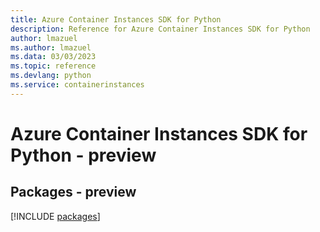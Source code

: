 ```yaml
---
title: Azure Container Instances SDK for Python
description: Reference for Azure Container Instances SDK for Python
author: lmazuel
ms.author: lmazuel
ms.data: 03/03/2023
ms.topic: reference
ms.devlang: python
ms.service: containerinstances
---
```

# Azure Container Instances SDK for Python - preview
## Packages - preview
[!INCLUDE [packages](container-instances-index.md)]